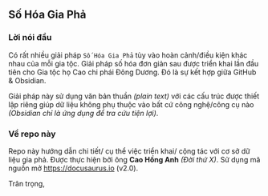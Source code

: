 ## Số Hóa Gia Phả

### Lời nói đầu

Có rất nhiều giải pháp `Số Hóa Gia Phả` tùy vào hoàn cảnh/điều kiện khác nhau của mỗi gia tộc. Giải pháp số hóa đơn giản sau được triển khai lần đầu tiên cho Gia tộc họ Cao chi phái Đông Dương. Đó là sự kết hợp giữa GitHub & Obsidian.

Giải pháp này sử dụng văn bản thuần *(plain text)* với các cấu trúc được thiết lập riêng giúp dữ liệu không phụ thuộc vào bất cứ công nghệ/công cụ nào *(Obsidian chỉ là ứng dụng để tra cứu tiện lợi)*.

### Về repo này

Repo này hướng dẫn chi tiết/ cụ thể việc triển khai/ cộng tác với cơ sở dữ liệu gia phả. Được thực hiện bởi ông **Cao Hồng Anh** *(Đời thứ X)*. Sử dụng mã nguồn mở https://docusaurus.io (v2.0).

Trân trọng,
